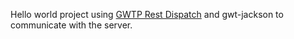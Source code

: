 Hello world project using [GWTP Rest Dispatch](http://dev.arcbees.com/gwtp/communication/index.html) and gwt-jackson to communicate with the server.
